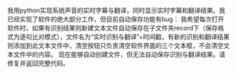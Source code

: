 我用python实现系统声音的实时字幕与翻译，同时显示实时字幕和翻译结果。我已经实现了软件的绝大部分工作，但目前自动保存功能有bug：
我希望每次打开软件时，如果有识别结果则新建文本文件自动保存在子文件夹record下（保存格式为逐句比对模式），文件名为“实时识别与翻译”+时间戳，有新的识别和翻译结果则添加到此文本文件中，清空按钮只负责清空软件界面的三个文本框，不会清空文本文件中的内容。
现在能够自动创建文件，但无法自动保存识别与翻译结果。请修复并返回完整代码。